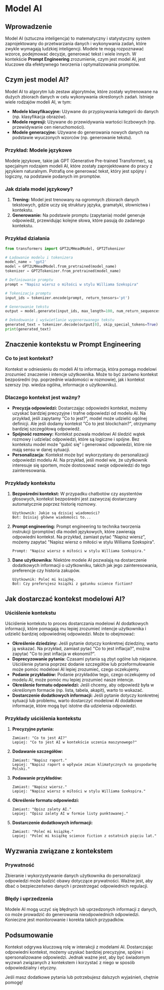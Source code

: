 # Model AI

## Wprowadzenie

Model AI (sztuczna inteligencja) to matematyczny i statystyczny system zaprojektowany do przetwarzania danych i wykonywania zadań, które zwykle wymagają ludzkiej inteligencji. Modele te mogą rozpoznawać wzorce, podejmować decyzje, generować tekst i wiele innych. W kontekście **Prompt Engineering** zrozumienie, czym jest model AI, jest kluczowe dla efektywnego tworzenia i optymalizowania promptów.

## Czym jest model AI?

Model AI to algorytm lub zestaw algorytmów, które zostały wytrenowane na dużych zbiorach danych w celu wykonywania określonych zadań. Istnieje wiele rodzajów modeli AI, w tym:

- **Modele klasyfikacyjne:** Używane do przypisywania kategorii do danych (np. klasyfikacja obrazów).
- **Modele regresji:** Używane do przewidywania wartości liczbowych (np. przewidywanie cen nieruchomości).
- **Modele generacyjne:** Używane do generowania nowych danych na podstawie wyuczonych wzorców (np. generowanie tekstu).

### Przykład: Modele językowe

Modele językowe, takie jak GPT (Generative Pre-trained Transformer), są specjalnym rodzajem modeli AI, które zostały zaprojektowane do pracy z językiem naturalnym. Potrafią one generować tekst, który jest spójny i logiczny, na podstawie podanych im promptów.

### Jak działa model językowy?

1. **Trening:** Model jest trenowany na ogromnych zbiorach danych tekstowych, gdzie uczy się struktury języka, gramatyki, słownictwa i kontekstu.
2. **Generowanie:** Na podstawie promptu (zapytania) model generuje odpowiedź, przewidując kolejne słowa, które pasują do zadanego kontekstu.

### Przykład działania

```python
from transformers import GPT2LMHeadModel, GPT2Tokenizer

# Ładowanie modelu i tokenizera
model_name = 'gpt2'
model = GPT2LMHeadModel.from_pretrained(model_name)
tokenizer = GPT2Tokenizer.from_pretrained(model_name)

# Definiowanie promptu
prompt = "Napisz wiersz o miłości w stylu Williama Szekspira"

# Tokenizacja promptu
input_ids = tokenizer.encode(prompt, return_tensors='pt')

# Generowanie tekstu
output = model.generate(input_ids, max_length=100, num_return_sequences=1)

# Dekodowanie i wyświetlanie wygenerowanego tekstu
generated_text = tokenizer.decode(output[0], skip_special_tokens=True)
print(generated_text)
```

## Znaczenie kontekstu w Prompt Engineering

### Co to jest kontekst?

Kontekst w odniesieniu do modeli AI to informacja, która pomaga modelowi zrozumieć znaczenie i intencje użytkownika. Może to być zarówno kontekst bezpośredni (np. poprzednie wiadomości w rozmowie), jak i kontekst szerszy (np. wiedza ogólna, informacje o użytkowniku).

### Dlaczego kontekst jest ważny?

- **Precyzja odpowiedzi:** Dostarczając odpowiedni kontekst, możemy uzyskać bardziej precyzyjne i trafne odpowiedzi od modelu AI. Na przykład, jeśli zapytamy "Co to jest?", model może udzielić ogólnej definicji. Ale jeśli dodamy kontekst "Co to jest blockchain?", otrzymamy bardziej szczegółową odpowiedź.
- **Spójność rozmowy:** Kontekst pozwala modelowi AI śledzić wątek rozmowy i udzielać odpowiedzi, które są logiczne i spójne. Bez kontekstu model może "gubić się" i generować odpowiedzi, które nie mają sensu w danej sytuacji.
- **Personalizacja:** Kontekst może być wykorzystany do personalizacji odpowiedzi modelu AI. Na przykład, jeśli model wie, że użytkownik interesuje się sportem, może dostosować swoje odpowiedzi do tego zainteresowania.

### Przykłady kontekstu

1. **Bezpośredni kontekst:** W przypadku chatbotów czy asystentów głosowych, kontekst bezpośredni jest zazwyczaj dostarczany automatycznie poprzez historię rozmowy.

   ```text
   Użytkownik: Jakie są dzisiaj wiadomości?
   Bot: Dzisiaj główne wiadomości to...
   ```

2. **Prompt engineering:** Prompt engineering to technika tworzenia instrukcji (promptów) dla modeli językowych, które zawierają odpowiedni kontekst. Na przykład, zamiast pytać "Napisz wiersz", możemy zapytać "Napisz wiersz o miłości w stylu Williama Szekspira".

   ```text
   Prompt: "Napisz wiersz o miłości w stylu Williama Szekspira."
   ```

3. **Dane użytkownika:** Niektóre modele AI pozwalają na dostarczenie dodatkowych informacji o użytkowniku, takich jak jego zainteresowania, preferencje czy historia zakupów.

   ```text
   Użytkownik: Poleć mi książkę.
   Bot: Czy preferujesz książki z gatunku science fiction?
   ```

## Jak dostarczać kontekst modelowi AI?

### Uściślenie kontekstu

Uściślenie kontekstu to proces dostarczania modelowi AI dodatkowych informacji, które pomagają mu lepiej zrozumieć intencje użytkownika i udzielić bardziej odpowiedniej odpowiedzi. Może to obejmować:

- **Określenie dziedziny:** Jeśli pytanie dotyczy konkretnej dziedziny, warto ją wskazać. Na przykład, zamiast pytać "Co to jest inflacja?", można zapytać "Co to jest inflacja w ekonomii?".
- **Doprecyzowanie pytania:** Czasami pytania są zbyt ogólne lub niejasne. Uściślenie pytania poprzez dodanie szczegółów lub przeformułowanie może pomóc modelowi AI lepiej zrozumieć, czego oczekujemy.
- **Podanie przykładów:** Podanie przykładów tego, czego oczekujemy od modelu AI, może pomóc mu lepiej zrozumieć nasze intencje.
- **Określenie formatu odpowiedzi:** Jeśli chcemy, aby odpowiedź była w określonym formacie (np. lista, tabela, akapit), warto to wskazać.
- **Dostarczenie dodatkowych informacji:** Jeśli pytanie dotyczy konkretnej sytuacji lub problemu, warto dostarczyć modelowi AI dodatkowe informacje, które mogą być istotne dla udzielenia odpowiedzi.

### Przykłady uściślenia kontekstu

1. **Precyzyjne pytania:**

   ```text
   Zamiast: "Co to jest AI?"
   Lepiej: "Co to jest AI w kontekście uczenia maszynowego?"
   ```

2. **Dodawanie szczegółów:**

   ```text
   Zamiast: "Napisz raport."
   Lepiej: "Napisz raport o wpływie zmian klimatycznych na gospodarkę Polski."
   ```

3. **Podawanie przykładów:**

   ```text
   Zamiast: "Napisz wiersz."
   Lepiej: "Napisz wiersz o miłości w stylu Williama Szekspira."
   ```

4. **Określenie formatu odpowiedzi:**

   ```text
   Zamiast: "Opisz zalety AI."
   Lepiej: "Opisz zalety AI w formie listy punktowanej."
   ```

5. **Dostarczenie dodatkowych informacji:**

   ```text
   Zamiast: "Poleć mi książkę."
   Lepiej: "Poleć mi książkę science fiction z ostatnich pięciu lat."
   ```

## Wyzwania związane z kontekstem

### Prywatność

Zbieranie i wykorzystywanie danych użytkownika do personalizacji odpowiedzi może budzić obawy dotyczące prywatności. Ważne jest, aby dbać o bezpieczeństwo danych i przestrzegać odpowiednich regulacji.

### Błędy i uprzedzenia

Modele AI mogą uczyć się błędnych lub uprzedzonych informacji z danych, co może prowadzić do generowania nieodpowiednich odpowiedzi. Konieczne jest monitorowanie i korekta takich przypadków.

## Podsumowanie

Kontekst odgrywa kluczową rolę w interakcji z modelami AI. Dostarczając odpowiedni kontekst, możemy uzyskać bardziej precyzyjne, spójne i spersonalizowane odpowiedzi. Jednak ważne jest, aby być świadomym wyzwań związanych z kontekstem i korzystać z niego w sposób odpowiedzialny i etyczny.

Jeśli masz dodatkowe pytania lub potrzebujesz dalszych wyjaśnień, chętnie pomogę!
